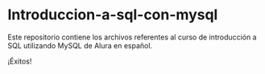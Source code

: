 # Introduccion-a-sql-con-mysql

Este repositorio contiene los archivos referentes al curso de introducción a SQL utilizando MySQL de Alura en español.

¡Éxitos!
